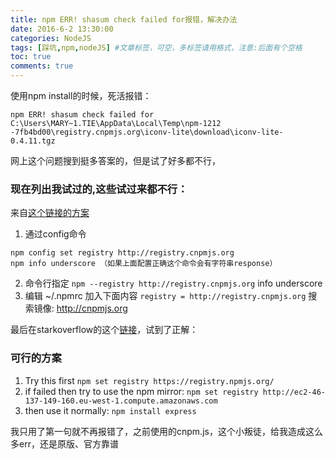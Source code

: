 ```yaml
---
title: npm ERR! shasum check failed for报错，解决办法
date: 2016-6-2 13:30:00
categories: NodeJS
tags: [踩坑,npm,nodeJS] #文章标签，可空，多标签请用格式，注意:后面有个空格
toc: true
comments: true
---
```


使用npm install的时候，死活报错：
```
npm ERR! shasum check failed for C:\Users\MARY~1.TIE\AppData\Local\Temp\npm-1212
-7fb4bd00\registry.cnpmjs.org\iconv-lite\download\iconv-lite-0.4.11.tgz
```
<!-- More -->
网上这个问题搜到挺多答案的，但是试了好多都不行，
### 现在列出我试过的,这些试过来都不行： ###
来自[这个链接的方案](http://www.ithao123.cn/content-41081.html)
1. 通过config命令
```
npm config set registry http://registry.cnpmjs.org 
npm info underscore （如果上面配置正确这个命令会有字符串response）
```
2. 命令行指定
`npm --registry http://registry.cnpmjs.org` info underscore
3. 编辑 ~/.npmrc 加入下面内容
`registry = http://registry.cnpmjs.org`
搜索镜像: http://cnpmjs.org

最后在starkoverflow的这个[链接](http://stackoverflow.com/questions/20633898/shasum-check-failed-error-while-installing-phonegap)，试到了正解：
### 可行的方案 ###
1. Try this first
`npm set registry https://registry.npmjs.org/`
2. if failed then try to use the npm mirror:
`npm set registry http://ec2-46-137-149-160.eu-west-1.compute.amazonaws.com`
3. then use it normally:
`npm install express`

我只用了第一句就不再报错了，之前使用的cnpm.js，这个小叛徒，给我造成这么多err，还是原版、官方靠谱